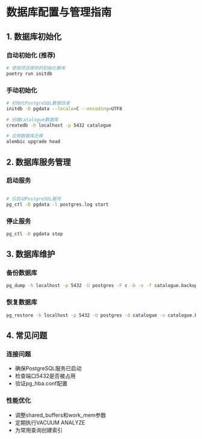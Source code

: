 # 数据库配置与管理指南

## 1. 数据库初始化

### 自动初始化 (推荐)
```bash
# 使用项目提供的初始化脚本
poetry run initdb
```

### 手动初始化
```bash
# 初始化PostgreSQL数据目录
initdb -D pgdata --locale=C --encoding=UTF8

# 创建catalogue数据库
createdb -h localhost -p 5432 catalogue

# 应用数据库迁移
alembic upgrade head
```

## 2. 数据库服务管理

### 启动服务
```bash

# 仅启动PostgreSQL服务
pg_ctl -D pgdata -l postgres.log start
```

### 停止服务
```bash
pg_ctl -D pgdata stop
```

## 3. 数据库维护

### 备份数据库
```bash
pg_dump -h localhost -p 5432 -U postgres -F c -b -v -f catalogue.backup catalogue
```

### 恢复数据库
```bash
pg_restore -h localhost -p 5432 -U postgres -d catalogue -v catalogue.backup
```

## 4. 常见问题

### 连接问题
- 确保PostgreSQL服务已启动
- 检查端口5432是否被占用
- 验证pg_hba.conf配置

### 性能优化
- 调整shared_buffers和work_mem参数
- 定期执行VACUUM ANALYZE
- 为常用查询创建索引
